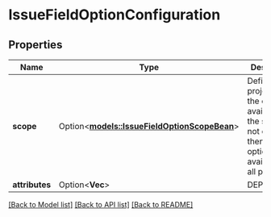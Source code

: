 # IssueFieldOptionConfiguration

## Properties

Name | Type | Description | Notes
------------ | ------------- | ------------- | -------------
**scope** | Option<[**models::IssueFieldOptionScopeBean**](IssueFieldOptionScopeBean.md)> | Defines the projects that the option is available in. If the scope is not defined, then the option is available in all projects. | [optional]
**attributes** | Option<**Vec<String>**> | DEPRECATED | [optional]

[[Back to Model list]](../README.md#documentation-for-models) [[Back to API list]](../README.md#documentation-for-api-endpoints) [[Back to README]](../README.md)


